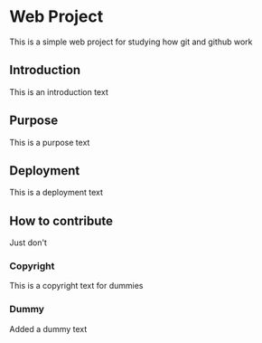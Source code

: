 # Web Project

This is a simple web project for studying how git and github work

## Introduction

This is an introduction text

## Purpose

This is a purpose text

## Deployment

This is a deployment text

## How to contribute

Just don't

### Copyright

This is a copyright text for dummies

### Dummy

Added a dummy text